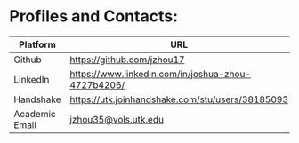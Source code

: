 # Profiles and Contacts:
| Platform       | URL                                                  |
| -------------- | ---------------------------------------------------- |
| Github         | https://github.com/jzhou17                           |
| LinkedIn       | https://www.linkedin.com/in/joshua-zhou-4727b4206/   |
| Handshake      | https://utk.joinhandshake.com/stu/users/38185093     |
| Academic Email | jzhou35@vols.utk.edu                                 |
<!--
## Hi there 👋

**jzhou17/jzhou17** is a ✨ _special_ ✨ repository because its `README.md` (this file) appears on your GitHub profile.

Here are some ideas to get you started:

- 🔭 I’m currently working on ...
- 🌱 I’m currently learning ...
- 👯 I’m looking to collaborate on ...
- 🤔 I’m looking for help with ...
- 💬 Ask me about ...
- 📫 How to reach me: ...
- 😄 Pronouns: ...
- ⚡ Fun fact: ...
-->
